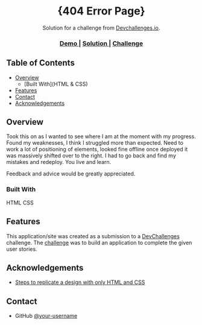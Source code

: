 <!-- Please update value in the {}  -->

<h1 align="center">{404 Error Page}</h1>

<div align="center">
   Solution for a challenge from  <a href="http://devchallenges.io" target="_blank">Devchallenges.io</a>.
</div>

<div align="center">
  <h3>
    <a href="https://gracious-agnesi-e3b796.netlify.app/">
      Demo
    </a>
    <span> | </span>
    <a href="https://github.com/JEP14/404-Error-Page.git">
      Solution
    </a>
    <span> | </span>
    <a href="https://devchallenges.io/challenges/wBunSb7FPrIepJZAg0sY">
      Challenge
    </a>
  </h3>
</div>

<!-- TABLE OF CONTENTS -->

## Table of Contents

- [Overview](#overview)
  - [Built With](HTML & CSS)
- [Features](#features)
- [Contact](#contact)
- [Acknowledgements](#acknowledgements)

<!-- OVERVIEW -->

## Overview


Took this on as I wanted to see where I am at the moment with my progress. Found my weaknesses, I think I struggled more than expected. Need to work a lot of positioning of elements, looked fine offline once deployed it was massively shifted over to the right. I had to go back and find my mistakes and redeploy. You live and learn. 

Feedback and advice would be greatly appreciated. 
### Built With

<!-- This section should list any major frameworks that you built your project using. Here are a few examples.-->

HTML
CSS

## Features

<!-- List the features of your application or follow the template. Don't share the figma file here :) -->

This application/site was created as a submission to a [DevChallenges](https://devchallenges.io/challenges) challenge. The [challenge](https://devchallenges.io/challenges/wBunSb7FPrIepJZAg0sY) was to build an application to complete the given user stories.


## Acknowledgements

<!-- This section should list any articles or add-ons/plugins that helps you to complete the project. This is optional but it will help you in the future. For exmpale -->

- [Steps to replicate a design with only HTML and CSS](https://devchallenges-blogs.web.app/how-to-replicate-design/)


## Contact

- GitHub [@your-username](https://{github.com/JEP14})

